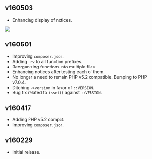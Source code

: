 ## v160503

- Enhancing display of notices.

![](https://github.com/websharks/wp-sharks-core-rv/raw/000000-dev/assets/screenshot.png)

## v160501

- Improving `composer.json`.
- Adding `_rv` to all function prefixes.
- Reorganizing functions into multiple files.
- Enhancing notices after testing each of them.
- No longer a need to remain PHP v5.2 compatible. Bumping to PHP v7.0.4.
- Ditching `->version` in favor of `::VERSION`.
- Bug fix related to `isset()` against `::VERSION`.

## v160417

- Adding PHP v5.2 compat.
- Improving `composer.json`.

## v160229

- Initial release.
